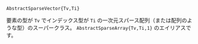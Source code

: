```
AbstractSparseVector{Tv,Ti}
```

要素の型が `Tv` でインデックス型が `Ti` の一次元スパース配列（または配列のような型）のスーパークラス。 `AbstractSparseArray{Tv,Ti,1}` のエイリアスです。
